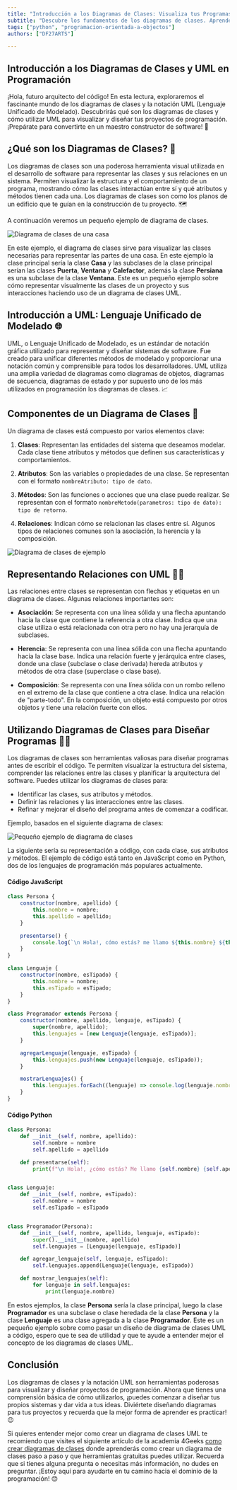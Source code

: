 ```yaml
---
title: "Introducción a los Diagramas de Clases: Visualiza tus Programas con Claridad"
subtitle: "Descubre los fundamentos de los diagramas de clases. Aprende a representar tus programas de manera visual y comprensible. ¡Inicia tu viaje hoy!"
tags: ["python", "programacion-orientada-a-objectos"]
authors: ["DF27ARTS"]

---
```


## Introducción a los Diagramas de Clases y UML en Programación 

¡Hola, futuro arquitecto del código! En esta lectura, exploraremos el fascinante mundo de los diagramas de clases y la notación UML (Lenguaje Unificado de Modelado). Descubrirás qué son los diagramas de clases y cómo utilizar UML para visualizar y diseñar tus proyectos de programación. ¡Prepárate para convertirte en un maestro constructor de software!  💫

## ¿Qué son los Diagramas de Clases?  📕

Los diagramas de clases son una poderosa herramienta visual utilizada en el desarrollo de software para representar las clases y sus relaciones en un sistema. Permiten visualizar la estructura y el comportamiento de un programa, mostrando cómo las clases interactúan entre sí y qué atributos y métodos tienen cada una. Los diagramas de clases son como los planos de un edificio que te guían en la construcción de tu proyecto.  🗺️

A continuación veremos un pequeño ejemplo de diagrama de clases.

![Diagrama de clases de una casa](https://res.cloudinary.com/dleo66u17/image/upload/v1691602649/Captura_de_pantalla_2023-08-09_122836_vmgc9v.png)

En este ejemplo, el diagrama de clases sirve para visualizar las clases necesarias para representar las partes de una casa. En este ejemplo la clase principal sería la clase **Casa** y las subclases de la clase principal serían las clases **Puerta**, **Ventana** y **Calefactor**, además la clase **Persiana** es una subclase de la clase **Ventana**. Este es un pequeño ejemplo sobre cómo representar visualmente las clases de un proyecto y sus interacciones haciendo uso de un diagrama de clases UML.

## Introducción a UML: Lenguaje Unificado de Modelado  🌐

UML, o Lenguaje Unificado de Modelado, es un estándar de notación gráfica utilizado para representar y diseñar sistemas de software. Fue creado para unificar diferentes métodos de modelado y proporcionar una notación común y comprensible para todos los desarrolladores. UML utiliza una amplia variedad de diagramas como diagramas de objetos, diagramas de secuencia, diagramas de estado y por supuesto uno de los más utilizados en programación los diagramas de clases.  📈

## Componentes de un Diagrama de Clases 🧩

Un diagrama de clases está compuesto por varios elementos clave:

1.  **Clases**: Representan las entidades del sistema que deseamos modelar. Cada clase tiene atributos y métodos que definen sus características y comportamientos.
    
2.  **Atributos**: Son las variables o propiedades de una clase. Se representan con el formato `nombreAtributo: tipo de dato`.
    
3.  **Métodos**: Son las funciones o acciones que una clase puede realizar. Se representan con el formato `nombreMetodo(parametros: tipo de dato): tipo de retorno`.
    
4.  **Relaciones**: Indican cómo se relacionan las clases entre sí. Algunos tipos de relaciones comunes son la asociación, la herencia y la composición.

![Diagrama de clases de ejemplo](https://res.cloudinary.com/dleo66u17/image/upload/v1691180393/Captura_web_4-8-2023_151858_app.diagrams.net_ct9dua.jpg)

## Representando Relaciones con UML  🔄🔗

Las relaciones entre clases se representan con flechas y etiquetas en un diagrama de clases. Algunas relaciones importantes son:

-   **Asociación**: Se representa con una línea sólida y una flecha apuntando hacia la clase que contiene la referencia a otra clase. Indica que una clase utiliza o está relacionada con otra pero no hay una jerarquía de subclases.
    
-   **Herencia**: Se representa con una línea sólida con una flecha apuntando hacia la clase base. Indica una relación fuerte y jerárquica entre clases, donde una clase (subclase o clase derivada) hereda atributos y métodos de otra clase (superclase o clase base).
    
-   **Composición**: Se representa con una línea sólida con un rombo relleno en el extremo de la clase que contiene a otra clase. Indica una relación de "parte-todo". En la composición, un objeto está compuesto por otros objetos y tiene una relación fuerte con ellos.

## Utilizando Diagramas de Clases para Diseñar Programas  👨‍💻

Los diagramas de clases son herramientas valiosas para diseñar programas antes de escribir el código. Te permiten visualizar la estructura del sistema, comprender las relaciones entre las clases y planificar la arquitectura del software. Puedes utilizar los diagramas de clases para:

-   Identificar las clases, sus atributos y métodos.
-   Definir las relaciones y las interacciones entre las clases.
-   Refinar y mejorar el diseño del programa antes de comenzar a codificar.

Ejemplo, basados en el siguiente diagrama de clases: 


![Pequeño ejemplo de diagrama de clases](https://res.cloudinary.com/dleo66u17/image/upload/v1691603491/Captura_de_pantalla_2023-08-09_124915_co4kah.png)

La siguiente sería su representación a código, con cada clase, sus atributos y métodos. El ejemplo de código está tanto en JavaScript como en Python, dos de los lenguajes de programación más populares actualmente.

#### Código JavaScript
```js
class Persona {
    constructor(nombre, apellido) {
        this.nombre = nombre;
        this.apellido = apellido;
    }

    presentarse() {
        console.log(`\n Hola!, cómo estás? me llamo ${this.nombre} ${this.apellido}`);
    }
}

class Lenguaje {
    constructor(nombre, esTipado) {
        this.nombre = nombre;
        this.esTipado = esTipado;
    }
}

class Programador extends Persona {
    constructor(nombre, apellido, lenguaje, esTipado) {
        super(nombre, apellido);
        this.lenguajes = [new Lenguaje(lenguaje, esTipado)];
    }

    agregarLenguaje(lenguaje, esTipado) {
        this.lenguajes.push(new Lenguaje(lenguaje, esTipado));
    }

    mostrarLenguajes() {
        this.lenguajes.forEach((lenguaje) => console.log(lenguaje.nombre));
    }
}
```

#### Código Python

```py
class Persona:
    def __init__(self, nombre, apellido):
        self.nombre = nombre
        self.apellido = apellido

    def presentarse(self):
        print(f"\n Hola!, ¿cómo estás? Me llamo {self.nombre} {self.apellido}")


class Lenguaje:
    def __init__(self, nombre, esTipado):
        self.nombre = nombre
        self.esTipado = esTipado


class Programador(Persona):
    def __init__(self, nombre, apellido, lenguaje, esTipado):
        super().__init__(nombre, apellido)
        self.lenguajes = [Lenguaje(lenguaje, esTipado)]

    def agregar_lenguaje(self, lenguaje, esTipado):
        self.lenguajes.append(Lenguaje(lenguaje, esTipado))

    def mostrar_lenguajes(self):
        for lenguaje in self.lenguajes:
            print(lenguaje.nombre)
```

En estos ejemplos, la clase **Persona** sería la clase principal, luego la clase **Programador** es una subclase o clase heredada de la clase **Persona** y la clase **Lenguaje** es una clase agregada a la clase **Programador**. Este es un pequeño ejemplo sobre como pasar un diseño de diagrama de clases UML a código, espero que te sea de utilidad y que te ayude a entender mejor el concepto de los diagramas de clases UML.

## Conclusión

Los diagramas de clases y la notación UML son herramientas poderosas para visualizar y diseñar proyectos de programación. Ahora que tienes una comprensión básica de cómo utilizarlos, ¡puedes comenzar a diseñar tus propios sistemas y dar vida a tus ideas. Diviértete diseñando diagramas para tus proyectos y recuerda que la mejor forma de aprender es practicar! 😉

Si quieres entender mejor como crear un diagrama de clases UML te recomiendo que visites el siguiente artículo de la academia 4Geeks [como crear diagramas de clases](https://4geeks.com/es/how-to/como-crear-diagramas-de-clases) donde aprenderás como crear un diagrama de clases paso a paso y que herramientas gratuitas puedes utilizar. Recuerda que si tienes alguna pregunta o necesitas más información, no dudes en preguntar. ¡Estoy aquí para ayudarte en tu camino hacia el dominio de la programación!  😊

